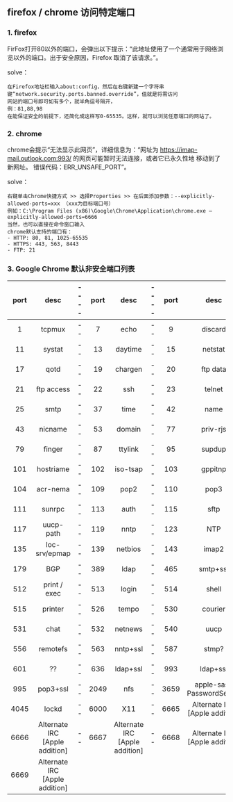 ## firefox / chrome 访问特定端口
### 1. firefox
FirFox打开80以外的端口，会弹出以下提示：“此地址使用了一个通常用于网络浏览以外的端口。出于安全原因，Firefox 取消了该请求。”。

solve：
```
在Firefox地址栏输入about:config，然后在右键新建一个字符串键“network.security.ports.banned.override”，值就是将需访问
网站的端口号即可如有多个，就半角逗号隔开，
例：81,88,98
在能保证安全的前提下，还简化成这样写0-65535。这样，就可以浏览任意端口的网站了。
```

### 2. chrome
chrome会提示“无法显示此网页”，详细信息为：“网址为 https://imap-mail.outlook.com:993/ 的网页可能暂时无法连接，或者它已永久性地
移动到了新网址。
错误代码：ERR_UNSAFE_PORT”。

solve：
```
右键单击Chrome快捷方式 >> 选择Properties >> 在后面添加参数：--explicitly-allowed-ports=xxx （xxx为目标端口号）
例如：C:\Program Files (x86)\Google\Chrome\Application\chrome.exe –explicitly-allowed-ports=6666
当然，也可以直接在命令窗口输入
chrome默认支持的端口有：
- HTTP: 80, 81, 1025-65535
- HTTPS: 443, 563, 8443
- FTP: 21
```
### 3. Google Chrome 默认非安全端口列表
|port|desc|----|port|desc|----|port|desc|
|:--:|:--:|:--:|:--:|:--:|:--:|:--:|:--:|
|1|tcpmux|--|7|echo|--|9|discard|
|11|systat|--|13|daytime|--|15|netstat|
|17|qotd|--|19|chargen|--|20|ftp data|
|21|ftp access|--|22|ssh|--|23|telnet|
|25|smtp|--|37|time|--|42|name|
|43|nicname|--|53|domain|--|77|priv-rjs|
|79|finger|--|87|ttylink|--|95|supdup|
|101|hostriame|--|102|iso-tsap|--|103|gppitnp|
|104|acr-nema|--|109|pop2|--|110|pop3|
|111|sunrpc|--|113|auth|--|115|sftp|
|117|uucp-path|--|119|nntp|--|123|NTP|
|135|loc-srv/epmap|--|139|netbios|--|143|imap2|
|179|BGP|--|389|ldap|--|465|smtp+ssl|
|512|print / exec|--|513|login|--|514|shell|
|515|printer|--|526|tempo|--|530|courier|
|531|chat|--|532|netnews|--|540|uucp|
|556|remotefs|--|563|nntp+ssl|--|587|stmp?|
|601| ??|--|636| ldap+ssl|--|993|ldap+ssl|
|995|pop3+ssl|--|2049|nfs|--|3659|apple-sasl/<br>PasswordServer|
|4045|lockd|--|6000|X11|--|6665|Alternate IRC<br>[Apple addition]|
|6666|Alternate IRC<br>[Apple addition]|--|6667|Alternate IRC<br>[Apple addition]|--|6668|Alternate IRC<br>[Apple addition]|
|6669|Alternate IRC<br>[Apple addition]|
